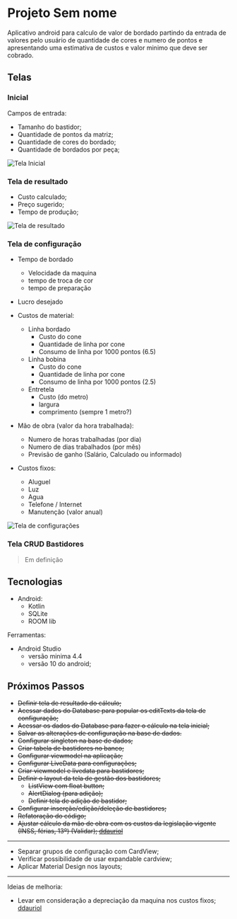 # Projeto Sem nome

Aplicativo android para calculo de valor de bordado partindo da entrada de valores pelo usuário de quantidade de cores e numero de pontos e apresentando uma estimativa de custos e valor minimo que deve ser cobrado.

## Telas

### Inicial

Campos de entrada:

- Tamanho do bastidor;
- Quantidade de pontos da matriz;
- Quantidade de cores do bordado;
- Quantidade de bordados por peça;

![Tela Inicial](TelaInicial.jpg)

### Tela de resultado

- Custo calculado;
- Preço sugerido;
- Tempo de produção;

![Tela de resultado](Resultado.jpg)

### Tela de configuração

- Tempo de bordado
  - Velocidade da maquina
  - tempo de troca de cor
  - tempo de preparação

- Lucro desejado

- Custos de material:
  - Linha bordado
    - Custo do cone
    - Quantidade de linha por cone
    - Consumo de linha por 1000 pontos (6.5)
  - Linha bobina
    - Custo do cone
    - Quantidade de linha por cone
    - Consumo de linha por 1000 pontos (2.5)
  - Entretela
    - Custo (do metro)
    - largura
    - comprimento (sempre 1 metro?)

- Mão de obra (valor da hora trabalhada):
  - Numero de horas trabalhadas (por dia)
  - Numero de dias trabalhados (por mês)
  - Previsão de ganho (Salário, Calculado ou informado)

- Custos fixos:
  - Aluguel
  - Luz
  - Agua
  - Telefone / Internet
  - Manutenção (valor anual)

![Tela de configurações](Configuracoes.jpg)

### Tela CRUD Bastidores

> Em definição

## Tecnologias

- Android:
  - Kotlin
  - SQLite
  - ROOM lib

Ferramentas:

- Android Studio
  - versão minima 4.4
  - versão 10 do android;

## Próximos Passos

- ~~Definir tela de resultado do cálculo;~~
- ~~Acessar dados do Database para popular os editTexts da tela de configuração;~~
- ~~Acessar os dados do Database para fazer o cálculo na tela inicial;~~
- ~~Salvar as alterações de configuração na base de dados.~~
- ~~Configurar singleton na base de dados;~~
- ~~Criar tabela de bastidores no banco;~~
- ~~Configurar viewmodel na aplicação;~~
- ~~Configurar LiveData para configurações;~~
- ~~Criar viewmodel e livedata para bastidores;~~
- ~~Definir o layout da tela de gestão dos bastidores;~~
  - ~~ListView com float button;~~
  - ~~AlertDialog (para adição);~~
  - ~~Definir tela de adição de bastidor;~~
- ~~Configurar inserção/edição/deleção de bastidores;~~
- ~~Refatoração do código;~~
- ~~Ajustar cálculo da mão de obra com os custos da legislação vigente (INSS, férias, 13º) (Validar); [ddauriol](https://www.twitch.tv/ddauriol)~~

----

- Separar grupos de configuração com CardView;
- Verificar possibilidade de usar expandable cardview;
- Aplicar Material Design nos layouts;

----
Ideias de melhoria:

- Levar em consideração a depreciação da maquina nos custos fixos; [ddauriol](https://www.twitch.tv/ddauriol)
